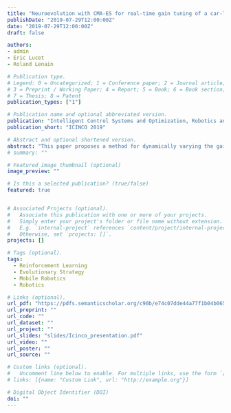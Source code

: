 ```yaml
---
title: "Neuroevolution with CMA-ES for real-time gain tuning of a car-like robot controller"
publishDate: "2019-07-29T12:00:00Z"
date: "2019-07-29T12:00:00Z"
draft: false

authors:
- admin
- Eric Lucet
- Roland Lenain

# Publication type.
# Legend: 0 = Uncategorized; 1 = Conference paper; 2 = Journal article;
# 3 = Preprint / Working Paper; 4 = Report; 5 = Book; 6 = Book section;
# 7 = Thesis; 8 = Patent
publication_types: ["1"]

# Publication name and optional abbreviated version.
publication: "Intelligent Control Systems and Optimization, Robotics and Automation, Signal Processing, Sensors, Systems Modelling and Control, Industrial Informatics (ICINCO)"
publication_short: "ICINCO 2019"

# Abstract and optional shortened version.
abstract: "This paper proposes a method for dynamically varying the gains of a mobile robot controller that takes into account, not only errors to the reference trajectory but also the uncertainty in the localisation. To do this, the covariance matrix of a state observer is used to indicate the precision of the perception. CMA-ES, an evolutionary algorithm is used to train a neural network that is capable of adapting the robot's behaviour in real-time. Using a car-like vehicle model in simulation. Promising results show significant trajectory following performances improvements thanks to control gains fluctuations by using this new method. Simulations demonstrate the capability of the system to control the robot in complex environments, in which classical static controllers could not guarantee a stable behaviour."
# summary: ""

# Featured image thumbnail (optional)
image_preview: ""

# Is this a selected publication? (true/false)
featured: true


# Associated Projects (optional).
#   Associate this publication with one or more of your projects.
#   Simply enter your project's folder or file name without extension.
#   E.g. `internal-project` references `content/project/internal-project/index.md`.
#   Otherwise, set `projects: []`.
projects: []

# Tags (optional).
tags:
  - Reinforcement Learning
  - Evolutionary Strategy
  - Mobile Robotics
  - Robotics

# Links (optional).
url_pdf: "https://pdfs.semanticscholar.org/c90b/e74c07dde44a77f1b04b0656cfbc1ffc6391.pdf"
url_preprint: ""
url_code: ""
url_dataset: ""
url_project: ""
url_slides: "slides/Icinco_presentation.pdf"
url_video: ""
url_poster: ""
url_source: ""

# Custom links (optional).
#   Uncomment line below to enable. For multiple links, use the form `[{...}, {...}, {...}]`.
# links: [{name: "Custom Link", url: "http://example.org"}]

# Digital Object Identifier (DOI)
doi: ""
---
```

